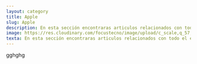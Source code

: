 ```yaml
---
layout: category
title: Apple
slug: Apple
description: En esta sección encontraras articulos relacionados con todo el ecosistema de Apple. Aquí hablaremos de Iphone, iOS, Ipad, Iphone Cloud, iMac, Apple Watch y mucho más.
image: https://res.cloudinary.com/focustecno/image/upload/c_scale,q_57,w_1275/v1625237171/Untitled_afny7a.webp
texta: En esta sección encontraras articulos relacionados con todo el ecosistema de Apple. Aquí hablaremos de Iphone, iOS, Ipad, Iphone Cloud, iMac, Apple Watch y mucho más.
---
```


gghghg
